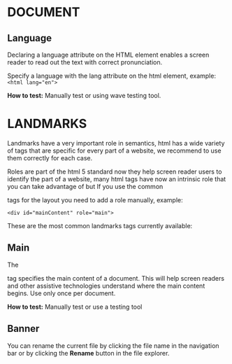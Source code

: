 
# DOCUMENT

## Language
Declaring a language attribute on the HTML element enables a screen reader to read out the text with correct pronunciation.

Specify a language with the lang attribute on the html element, example: `<html lang="en">`

**How to test:** Manually test or using wave testing tool.

# LANDMARKS

Landmarks have a very important role in semantics, html has a wide variety of tags that are specific for every part of a website, we recommend to use them correctly for each case.

Roles are part of the html 5 standard now they help screen reader users to identify the part of a website, many html tags have now an intrinsic role that you can take advantage of but If you use the common <div> tags for the layout you need to add a role manually, example:

    <div id="mainContent" role="main">

These are the most common landmarks tags currently available:

## Main

The <main> tag specifies the main content of a document. This will help screen readers and other assistive technologies understand where the main content begins. Use only once per document.

**How to test:** Manually test or use a testing tool

## Banner

You can rename the current file by clicking the file name in the navigation bar or by clicking the **Rename** button in the file explorer.
